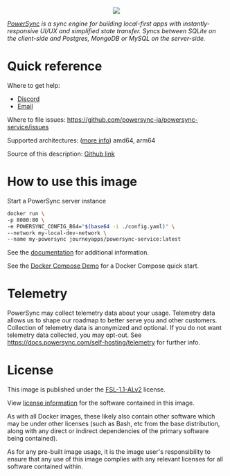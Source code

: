 <p align="center">
  <a href="https://www.powersync.com" target="_blank"><img src="https://github.com/powersync-ja/.github/assets/7372448/d2538c43-c1a0-4c47-9a76-41462dba484f"/></a>
</p>

_[PowerSync](https://www.powersync.com) is a sync engine for building local-first apps with instantly-responsive UI/UX and simplified state transfer. Syncs between SQLite on the client-side and Postgres, MongoDB or MySQL on the server-side._

# Quick reference

Where to get help:

- [Discord](https://discord.gg/powersync)
- [Email](mailto:support@powersync.com)

Where to file issues:
https://github.com/powersync-ja/powersync-service/issues

Supported architectures: ([more info](https://github.com/docker-library/official-images#architectures-other-than-amd64))
amd64, arm64

Source of this description:
[Github link](https://github.com/powersync-ja/powersync-service/blob/main/service/README.md)

# How to use this image

Start a PowerSync server instance

```bash
docker run \
-p 8080:80 \
-e POWERSYNC_CONFIG_B64="$(base64 -i ./config.yaml)" \
--network my-local-dev-network \
--name my-powersync journeyapps/powersync-service:latest
```

See the [documentation](https://docs.powersync.com/self-hosting/installation) for additional information.

See the [Docker Compose Demo](https://github.com/powersync-ja/self-host-demo) for a Docker Compose quick start.

# Telemetry

PowerSync may collect telemetry data about your usage. Telemetry data allows us to shape our roadmap to better serve you and other customers. Collection of telemetry data is anonymized and optional. If you do not want telemetry data collected, you may opt-out. See https://docs.powersync.com/self-hosting/telemetry for further info.

# License

This image is published under the [FSL-1.1-ALv2](https://www.powersync.com/legal/fsl) license.

View [license information](https://github.com/powersync-ja/powersync-service/blob/main/service/LICENSE) for the software contained in this image.

As with all Docker images, these likely also contain other software which may be under other licenses (such as Bash, etc from the base distribution, along with any direct or indirect dependencies of the primary software being contained).

As for any pre-built image usage, it is the image user's responsibility to ensure that any use of this image complies with any relevant licenses for all software contained within.
